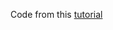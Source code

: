 Code from this [tutorial](https://medium.com/@mycoralhealth/code-your-own-blockchain-in-less-than-200-lines-of-go-e296282bcffc)